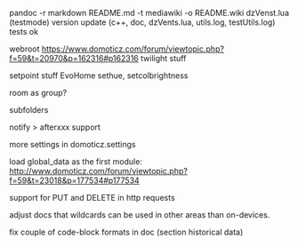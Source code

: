 pandoc -r markdown README.md -t mediawiki -o README.wiki
dzVenst.lua (testmode)
version update (c++, doc, dzVents.lua, utils.log, testUtils.log)
tests ok

webroot https://www.domoticz.com/forum/viewtopic.php?f=59&t=20970&p=162316#p162316
twilight stuff

setpoint stuff EvoHome
sethue, setcolbrightness

room as group?

subfolders

notify > afterxxx support

more settings in domoticz.settings

load global_data as the first module: http://www.domoticz.com/forum/viewtopic.php?f=59&t=23018&p=177534#p177534

support for PUT and DELETE in http requests

adjust docs that wildcards can be used in other areas than on-devices.

fix couple of code-block formats in doc (section historical data)
